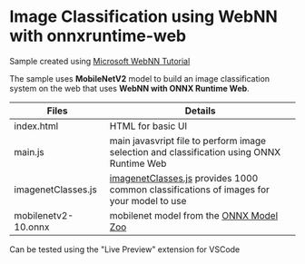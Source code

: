 # Image Classification using WebNN with onnxruntime-web

Sample created using [Microsoft WebNN Tutorial](https://learn.microsoft.com/en-us/windows/ai/directml/webnn-tutorial)

The sample uses __MobileNetV2__ model to build an image classification system on the web that uses __WebNN with ONNX Runtime Web__. 

| Files | Details
|---|---|
|index.html|HTML for basic UI|
|main.js|main javasvript file to perform image selection and classification using ONNX Runtime Web|
|imagenetClasses.js|[imagenetClasses.js](https://github.com/microsoft/webnn-developer-preview/blob/33a497a6747eb7a0a9146a78335f15ed1bea57be/Get%20Started/WebNN%20Tutorial/imagenetClasses.js) provides 1000 common classifications of images for your model to use|
|mobilenetv2-10.onnx|mobilenet model from the [ONNX Model Zoo](https://github.com/onnx/models/blob/main/validated/vision/classification/mobilenet/model/mobilenetv2-10.onnx)|

Can be tested using the "Live Preview" extension for VSCode
